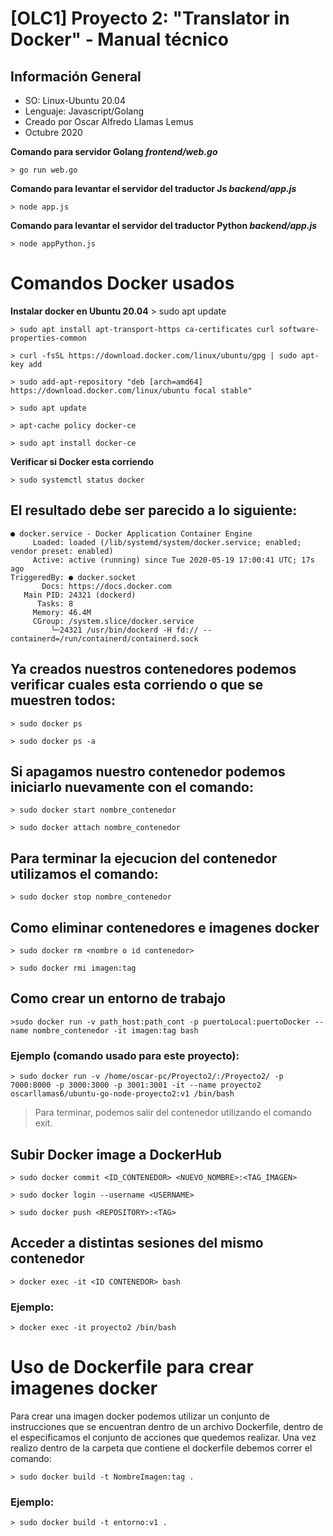 # [OLC1] Proyecto 2: "Translator in Docker" - Manual técnico

## Información General
- SO: Linux-Ubuntu 20.04
- Lenguaje: Javascript/Golang
- Creado por Oscar Alfredo Llamas Lemus
- Octubre 2020


**Comando para servidor Golang _frontend/web.go_**

    > go run web.go

**Comando para levantar el servidor del traductor Js  _backend/app.js_**

    > node app.js

**Comando para levantar el servidor del traductor Python  _backend/app.js_**

    > node appPython.js

# Comandos Docker usados

**Instalar docker en Ubuntu 20.04**
    > sudo apt update

    > sudo apt install apt-transport-https ca-certificates curl software-properties-common

    > curl -fsSL https://download.docker.com/linux/ubuntu/gpg | sudo apt-key add 

    > sudo add-apt-repository "deb [arch=amd64] https://download.docker.com/linux/ubuntu focal stable"

    > sudo apt update

    > apt-cache policy docker-ce

    > sudo apt install docker-ce

**Verificar si Docker esta corriendo**

    > sudo systemctl status docker

## El resultado debe ser parecido a lo siguiente:



    ● docker.service - Docker Application Container Engine
         Loaded: loaded (/lib/systemd/system/docker.service; enabled; vendor preset: enabled)
         Active: active (running) since Tue 2020-05-19 17:00:41 UTC; 17s ago
    TriggeredBy: ● docker.socket
           Docs: https://docs.docker.com
       Main PID: 24321 (dockerd)
          Tasks: 8
         Memory: 46.4M
         CGroup: /system.slice/docker.service
             └─24321 /usr/bin/dockerd -H fd:// --containerd=/run/containerd/containerd.sock

             
## Ya creados nuestros contenedores podemos verificar cuales esta corriendo o que se muestren todos:

    > sudo docker ps

    > sudo docker ps -a

## Si apagamos nuestro contenedor podemos iniciarlo nuevamente con el comando:

    > sudo docker start nombre_contenedor

    > sudo docker attach nombre_contenedor

## Para terminar la ejecucion del contenedor utilizamos el comando:

    > sudo docker stop nombre_contenedor

## Como eliminar contenedores e imagenes docker


    > sudo docker rm <nombre o id contenedor>

    > sudo docker rmi imagen:tag


## Como crear un entorno de trabajo

    >sudo docker run -v path_host:path_cont -p puertoLocal:puertoDocker --name nombre_contenedor -it imagen:tag bash

### Ejemplo (comando usado para este proyecto):

    > sudo docker run -v /home/oscar-pc/Proyecto2/:/Proyecto2/ -p 7000:8000 -p 3000:3000 -p 3001:3001 -it --name proyecto2 oscarllamas6/ubuntu-go-node-proyecto2:v1 /bin/bash


> Para terminar, podemos salir del contenedor utilizando el comando exit.

## Subir Docker image a DockerHub

    > sudo docker commit <ID_CONTENEDOR> <NUEVO_NOMBRE>:<TAG_IMAGEN>

    > sudo docker login --username <USERNAME>

    > sudo docker push <REPOSITORY>:<TAG>

## Acceder a distintas sesiones del mismo contenedor

    > docker exec -it <ID CONTENEDOR> bash

### Ejemplo:

    > docker exec -it proyecto2 /bin/bash


# Uso de Dockerfile para crear imagenes docker
Para crear una imagen docker podemos utilizar un conjunto de instrucciones que se encuentran dentro de un archivo Dockerfile, dentro de el especificamos el conjunto de acciones que quedemos realizar. Una vez realizo dentro de la carpeta que contiene el dockerfile debemos correr el comando:

    > sudo docker build -t NombreImagen:tag .

### Ejemplo:

    > sudo docker build -t entorno:v1 .
